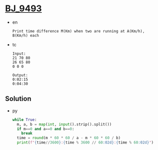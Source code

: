 # [BJ_9493](https://acmicpc.net/problem/9493)

* en

  ```en
  Print time difference M(Km) when two are running at A(Km/h), B(Km/h) each
  ```

* tc

  ```tc
  Input:
  21 70 80
  26 65 80
  0 0 0

  Output:
  0:02:15
  0:04:30
  ```

## Solution

* py

  ```py
  while True:
    m, a, b = map(int, input().strip().split())
    if m==0 and a==0 and b==0:
      break
    time = round(m * 60 * 60 / a - m * 60 * 60 / b)
    print(f"{time//3600}:{time % 3600 // 60:02d}:{time % 60:02d}")
  ```
